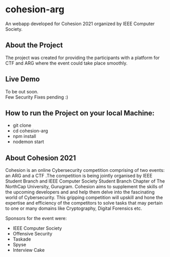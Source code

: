 # cohesion-arg
An webapp developed for Cohesion 2021 organized by IEEE Computer Society.

## About the Project
The project was created for providing the participants with a platform for CTF and ARG where the event could take place smoothly. 

## Live Demo 
To be out soon. \
Few Security Fixes pending :)


## How to run the Project on your local Machine:

- git clone 
- cd cohesion-arg
- npm install
- nodemon start

## About Cohesion 2021
Cohesion is an online Cybersecurity competition comprising of two events: an ARG and a CTF .The competition is being jointly organised by IEEE Student Branch and IEEE Computer Society Student Branch Chapter of The NorthCap University, Gurugram.
Cohesion aims to supplement the skills of the upcoming developers and and help them delve into the fascinating world of Cybersecurity.
This gripping competition will upskill and hone the expertise and efficiency of the competitors to solve tasks that may pertain to one or many domains like Cryptography, Digital Forensics etc.

Sponsors for the event were:
- IEEE Computer Society
- Offensive Security
- Taskade
- Spyse
- Interview Cake


